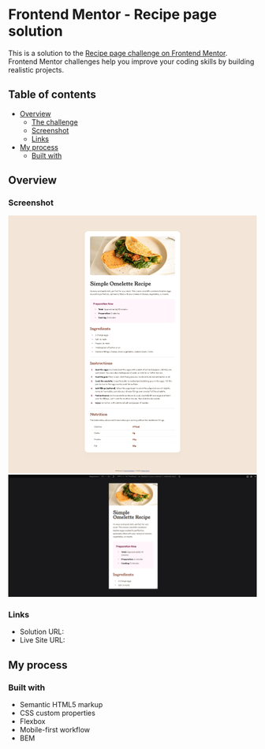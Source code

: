 # Frontend Mentor - Recipe page solution

This is a solution to the [Recipe page challenge on Frontend Mentor](https://www.frontendmentor.io/challenges/recipe-page-KiTsR8QQKm). Frontend Mentor challenges help you improve your coding skills by building realistic projects. 

## Table of contents

- [Overview](#overview)
  - [The challenge](#the-challenge)
  - [Screenshot](#screenshot)
  - [Links](#links)
- [My process](#my-process)
  - [Built with](#built-with)

## Overview

### Screenshot

![](./assets/images/screnshot-desktop.png)
![](./assets/images/screenshot-mobile.png)


### Links

- Solution URL: [](https://github.com/cesarconte/recipe-page)
- Live Site URL: [](https://cesarconte.github.io/recipe-page/)

## My process

### Built with

- Semantic HTML5 markup
- CSS custom properties
- Flexbox
- Mobile-first workflow
- BEM
